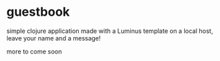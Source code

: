 # guestbook
simple clojure application made with a Luminus template
on a local host, leave your name and a message!

more to come soon
